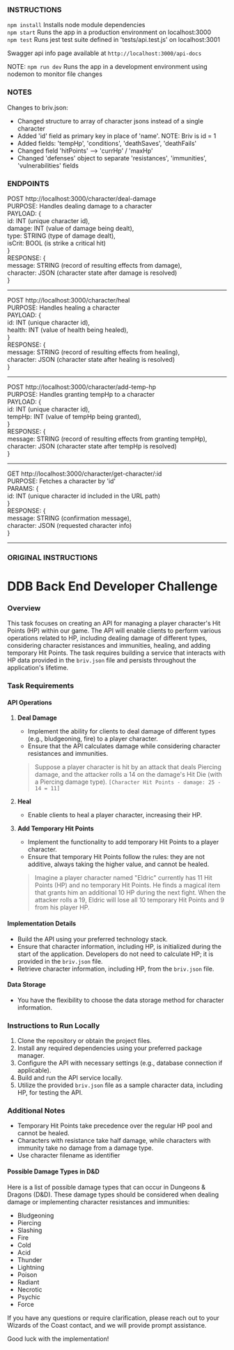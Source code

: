 ### INSTRUCTIONS

`npm install` Installs node module dependencies  
`npm start` Runs the app in a production environment on localhost:3000  
`npm test` Runs jest test suite defined in 'tests/api.test.js' on localhost:3001  

Swagger api info page available at `http://localhost:3000/api-docs`

NOTE: `npm run dev` Runs the app in a development environment using nodemon to monitor file changes

### NOTES

Changes to briv.json:
- Changed structure to array of character jsons instead of a single character
- Added 'id' field as primary key in place of 'name'.
  NOTE: Briv is id = 1
- Added fields: 'tempHp', 'conditions', 'deathSaves', 'deathFails'
- Changed field 'hitPoints' --> 'currHp' / 'maxHp'
- Changed 'defenses' object to separate 'resistances', 'immunities', 'vulnerabilities' fields

### ENDPOINTS

POST http://localhost:3000/character/deal-damage  
PURPOSE: Handles dealing damage to a character  
PAYLOAD: {  
    id: INT (unique character id),  
    damage: INT (value of damage being dealt),  
    type: STRING (type of damage dealt),  
    isCrit: BOOL (is strike a critical hit)  
}  
RESPONSE: {  
    message: STRING (record of resulting effects from damage),  
    character: JSON (character state after damage is resolved)  
}  
__________________________________________________________

POST http://localhost:3000/character/heal  
PURPOSE: Handles healing a character  
PAYLOAD: {  
    id: INT (unique character id),  
    health: INT (value of health being healed),  
}  
RESPONSE: {  
    message: STRING (record of resulting effects from healing),  
    character: JSON (character state after healing is resolved)  
}  
__________________________________________________________

POST http://localhost:3000/character/add-temp-hp  
PURPOSE: Handles granting tempHp to a character  
PAYLOAD: {  
    id: INT (unique character id),  
    tempHp: INT (value of tempHp being granted),  
}  
RESPONSE: {  
    message: STRING (record of resulting effects from granting tempHp),  
    character: JSON (character state after tempHp is resolved)  
}  
__________________________________________________________

GET http://localhost:3000/character/get-character/:id  
PURPOSE: Fetches a character by 'id'  
PARAMS: {  
   id:  INT (unique character id included in the URL path)  
}  
RESPONSE: {  
    message: STRING (confirmation message),  
    character: JSON (requested character info)  
}  
__________________________________________________________

### ORIGINAL INSTRUCTIONS
# DDB Back End Developer Challenge

### Overview
This task focuses on creating an API for managing a player character's Hit Points (HP) within our game. The API will enable clients to perform various operations related to HP, including dealing damage of different types, considering character resistances and immunities, healing, and adding temporary Hit Points. The task requires building a service that interacts with HP data provided in the `briv.json` file and persists throughout the application's lifetime.

### Task Requirements

#### API Operations
1. **Deal Damage**
    - Implement the ability for clients to deal damage of different types (e.g., bludgeoning, fire) to a player character.
    - Ensure that the API calculates damage while considering character resistances and immunities.

    > Suppose a player character is hit by an attack that deals Piercing damage, and the attacker rolls a 14 on the damage's Hit Die (with a Piercing damage type). `[Character Hit Points - damage: 25 - 14 = 11]`

2. **Heal**
    - Enable clients to heal a player character, increasing their HP.

3. **Add Temporary Hit Points**
    - Implement the functionality to add temporary Hit Points to a player character.
    - Ensure that temporary Hit Points follow the rules: they are not additive, always taking the higher value, and cannot be healed.

    > Imagine a player character named "Eldric" currently has 11 Hit Points (HP) and no temporary Hit Points. He finds a magical item that grants him an additional 10 HP during the next fight. When the attacker rolls a 19, Eldric will lose all 10 temporary Hit Points and 9 from his player HP.

#### Implementation Details
- Build the API using your preferred technology stack.
- Ensure that character information, including HP, is initialized during the start of the application. Developers do not need to calculate HP; it is provided in the `briv.json` file.
- Retrieve character information, including HP, from the `briv.json` file.


#### Data Storage
- You have the flexibility to choose the data storage method for character information.

### Instructions to Run Locally
1. Clone the repository or obtain the project files.
2. Install any required dependencies using your preferred package manager.
3. Configure the API with necessary settings (e.g., database connection if applicable).
4. Build and run the API service locally.
5. Utilize the provided `briv.json` file as a sample character data, including HP, for testing the API.

### Additional Notes
- Temporary Hit Points take precedence over the regular HP pool and cannot be healed.
- Characters with resistance take half damage, while characters with immunity take no damage from a damage type.
- Use character filename as identifier

#### Possible Damage Types in D&D
Here is a list of possible damage types that can occur in Dungeons & Dragons (D&D). These damage types should be considered when dealing damage or implementing character resistances and immunities:
- Bludgeoning
- Piercing
- Slashing
- Fire
- Cold
- Acid
- Thunder
- Lightning
- Poison
- Radiant
- Necrotic
- Psychic
- Force

If you have any questions or require clarification, please reach out to your Wizards of the Coast contact, and we will provide prompt assistance.

Good luck with the implementation!
